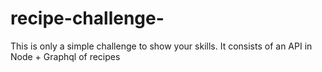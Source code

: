 # recipe-challenge-
This is only a simple challenge to show your skills. It consists of an API in Node + Graphql of recipes  
